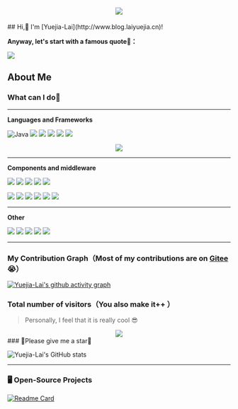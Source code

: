 <h1 align="center">
  <a href="http://www.blog.laiyuejia.cn">
    <img src="https://readme-typing-svg.herokuapp.com/?lines=%22Hello%2C%20World!%22;Welcome to my GitHub!;I'm Yuejia-Lai!&center=true&size=27">
  </a>
</h1>
## Hi,👋 I'm [Yuejia-Lai](http://www.blog.laiyuejia.cn)!

**Anyway, let's start with a famous quote🤩：**

<img src="https://quotes-github-readme.vercel.app/api?type=horizontal&theme=auto" />



## About Me



### What can I do🤔

---

**Languages and Frameworks**

![Java](https://img.shields.io/badge/-Java-important?style=for-the-badge) ![](https://img.shields.io/badge/-Spring-brightgreen?style=for-the-badge) ![](https://img.shields.io/badge/-Spring%20Boot-brightgreen?style=for-the-badge) ![](https://img.shields.io/badge/-Spring%20MVC-9cf?style=for-the-badge) ![](https://img.shields.io/badge/-Spring%20Cloud-blue?style=for-the-badge) ![](https://img.shields.io/badge/-MyBatis-red?style=for-the-badge)  

<div align="center">
<img src="https://github-readme-stats.vercel.app/api/top-langs/?username=Yuejia-Lai&layout=compact"/>
</div>

---

**Components and middleware**

 ![](https://img.shields.io/badge/-RabbitMQ%20%26%20RocketMQ%20%26%20Kafka-ff69b4) ![](https://img.shields.io/badge/-ElasticSearch%20%26%20Kibana-blueviolet) ![](https://img.shields.io/badge/-Eureka%20%26%20Nacos-green) ![](https://img.shields.io/badge/-Zuul%20%26%20Gateway-dc88a1) ![](https://img.shields.io/badge/-Redis-critical)

 ![](https://img.shields.io/badge/-Docker-83ef12) ![](https://img.shields.io/badge/-WebSocket-1af442) ![](https://img.shields.io/badge/-FastDFS%20%26%20MinIO-inactive) ![](https://img.shields.io/badge/-MySQL-yellow) ![](https://img.shields.io/badge/-MongoDB-black) ![](https://img.shields.io/badge/-Nginx-pink) 

---

**Other**

![](https://img.shields.io/badge/-SQL-yellowgreen) ![](https://img.shields.io/badge/-Linux-71aa29) ![](https://img.shields.io/badge/-Python-blue) ![](https://img.shields.io/badge/-Git-purple) ![](https://img.shields.io/badge/-Maven-grey) 

---



### My Contribution Graph（Most of my contributions are on [Gitee](https://gitee.com/yuejia-lai)😭）

[![Yuejia-Lai's github activity graph](https://github-readme-activity-graph.cyclic.app/graph?username=Yuejia-Lai&theme=github-compact&hide_border=true&area=true&hide_title=true)](http://www.blog.laiyuejia.cn)

### Total number of visitors（You also make it++ ）

> Personally, I feel that it is really cool 😎


<div align="center">
<img src="https://profile-counter.glitch.me/Yuejia-Lai/count.svg"/>
</div>
### 🥺Please give me a star🌟 

![Yuejia-Lai's GitHub stats](https://github-readme-stats.vercel.app/api?username=Yuejia-Lai&show_icons=true&theme=transparent&include_all_commits=true&hide=prs,issues,contribs)


---
### 🖥️ Open-Source Projects

[![Readme Card](https://github-readme-stats.vercel.app/api/pin/?username=Yuejia-Lai&repo=bilibili)](https://github.com/Yuejia-Lai/bilibili)

